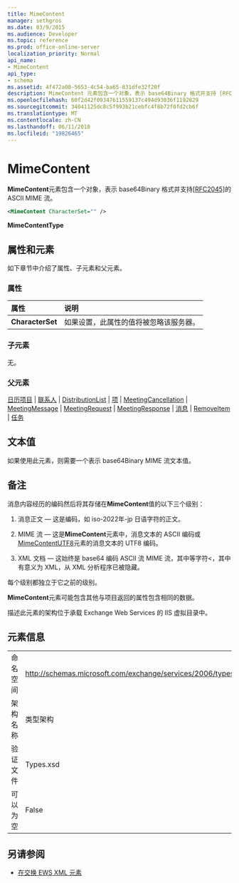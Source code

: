 ```yaml
---
title: MimeContent
manager: sethgros
ms.date: 03/9/2015
ms.audience: Developer
ms.topic: reference
ms.prod: office-online-server
localization_priority: Normal
api_name:
- MimeContent
api_type:
- schema
ms.assetid: 4f472a08-5653-4c54-ba65-831dfe32f20f
description: MimeContent 元素包含一个对象，表示 base64Binary 格式并支持 [RFC2045] 的 ASCII MIME 流。
ms.openlocfilehash: 60f2d42f09347611559137c494d93036f1192829
ms.sourcegitcommit: 34041125dc8c5f993b21cebfc4f8b72f0fd2cb6f
ms.translationtype: MT
ms.contentlocale: zh-CN
ms.lasthandoff: 06/11/2018
ms.locfileid: "19826465"
---
```

# <a name="mimecontent"></a>MimeContent

**MimeContent**元素包含一个对象，表示 base64Binary 格式并支持[[RFC2045]](http://www.rfc-editor.org/rfc/rfc2045.txt)的 ASCII MIME 流。
  
```xml
<MimeContent CharacterSet="" />
```

 **MimeContentType**
## <a name="attributes-and-elements"></a>属性和元素

如下章节中介绍了属性、子元素和父元素。
  
### <a name="attributes"></a>属性

|**属性**|**说明**|
|:-----|:-----|
|**CharacterSet** <br/> |如果设置，此属性的值将被忽略该服务器。  <br/> |
   
### <a name="child-elements"></a>子元素

无。
  
### <a name="parent-elements"></a>父元素

[日历项目](calendaritem.md) | [联系人](contact.md) | [DistributionList](distributionlist.md) | [项](item.md) | [MeetingCancellation](meetingcancellation.md) | [MeetingMessage](meetingmessage.md) | [MeetingRequest](meetingrequest.md)  |  [MeetingResponse](meetingresponse.md) | [消息](message-ex15websvcsotherref.md) | [RemoveItem](removeitem.md) | [任务](task.md)
  
## <a name="text-value"></a>文本值

如果使用此元素，则需要一个表示 base64Binary MIME 流文本值。
  
## <a name="remarks"></a>备注

消息内容经历的编码然后将其存储在**MimeContent**值的以下三个级别： 
  
1. 消息正文 — 这是编码，如 iso-2022年-jp 日语字符的正文。
    
2. MIME 流 — 这是**MimeContent**元素中，消息文本的 ASCII 编码或[MimeContentUTF8](mimecontentutf8.md)元素的消息文本的 UTF8 编码。 
    
3. XML 文档 — 这始终是 base64 编码 ASCII 流 MIME 流，其中等字符\<，其中有意义为 XML，从 XML 分析程序已被隐藏。
    
每个级别都独立于它之前的级别。
  
**MimeContent**元素可能包含其他与项目返回的属性包含相同的数据。 
  
描述此元素的架构位于承载 Exchange Web Services 的 IIS 虚拟目录中。
  
## <a name="element-information"></a>元素信息

|||
|:-----|:-----|
|命名空间  <br/> |http://schemas.microsoft.com/exchange/services/2006/types  <br/> |
|架构名称  <br/> |类型架构  <br/> |
|验证文件  <br/> |Types.xsd  <br/> |
|可以为空  <br/> |False  <br/> |
   
## <a name="see-also"></a>另请参阅



- [在交换 EWS XML 元素](ews-xml-elements-in-exchange.md)

